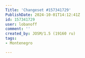 ```yaml
---
Title: 'Changeset #157341729'
PublishDate: 2024-10-01T14:12:41Z
id: 157341729
user: lobanoff
comment: ''
created_by: JOSM/1.5 (19160 ru)
tags:
- Montenegro

---
```

